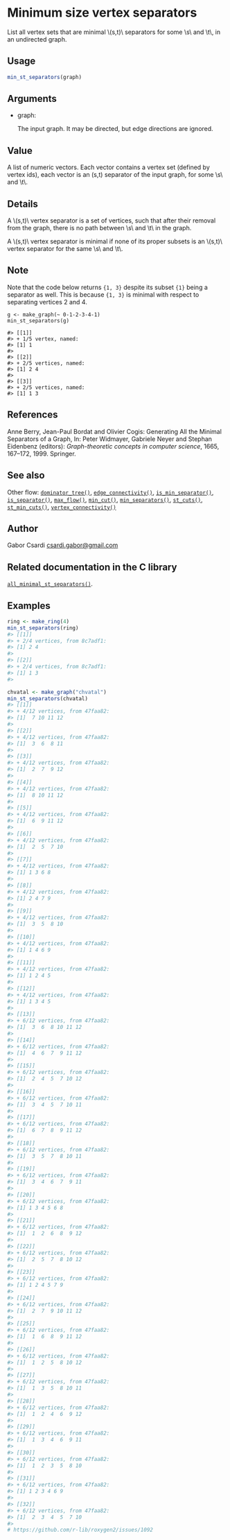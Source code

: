 # Minimum size vertex separators

List all vertex sets that are minimal \\(s,t)\\ separators for some
\\s\\ and \\t\\, in an undirected graph.

## Usage

``` r
min_st_separators(graph)
```

## Arguments

- graph:

  The input graph. It may be directed, but edge directions are ignored.

## Value

A list of numeric vectors. Each vector contains a vertex set (defined by
vertex ids), each vector is an (s,t) separator of the input graph, for
some \\s\\ and \\t\\.

## Details

A \\(s,t)\\ vertex separator is a set of vertices, such that after their
removal from the graph, there is no path between \\s\\ and \\t\\ in the
graph.

A \\(s,t)\\ vertex separator is minimal if none of its proper subsets is
an \\(s,t)\\ vertex separator for the same \\s\\ and \\t\\.

## Note

Note that the code below returns `{1, 3}` despite its subset `{1}` being
a separator as well. This is because `{1, 3}` is minimal with respect to
separating vertices 2 and 4.

    g <- make_graph(~ 0-1-2-3-4-1)
    min_st_separators(g)

    #> [[1]]
    #> + 1/5 vertex, named:
    #> [1] 1
    #>
    #> [[2]]
    #> + 2/5 vertices, named:
    #> [1] 2 4
    #>
    #> [[3]]
    #> + 2/5 vertices, named:
    #> [1] 1 3

## References

Anne Berry, Jean-Paul Bordat and Olivier Cogis: Generating All the
Minimal Separators of a Graph, In: Peter Widmayer, Gabriele Neyer and
Stephan Eidenbenz (editors): *Graph-theoretic concepts in computer
science*, 1665, 167–172, 1999. Springer.

## See also

Other flow:
[`dominator_tree()`](https://r.igraph.org/reference/dominator_tree.md),
[`edge_connectivity()`](https://r.igraph.org/reference/edge_connectivity.md),
[`is_min_separator()`](https://r.igraph.org/reference/is_min_separator.md),
[`is_separator()`](https://r.igraph.org/reference/is_separator.md),
[`max_flow()`](https://r.igraph.org/reference/max_flow.md),
[`min_cut()`](https://r.igraph.org/reference/min_cut.md),
[`min_separators()`](https://r.igraph.org/reference/min_separators.md),
[`st_cuts()`](https://r.igraph.org/reference/st_cuts.md),
[`st_min_cuts()`](https://r.igraph.org/reference/st_min_cuts.md),
[`vertex_connectivity()`](https://r.igraph.org/reference/vertex_connectivity.md)

## Author

Gabor Csardi <csardi.gabor@gmail.com>

## Related documentation in the C library

[`all_minimal_st_separators()`](https://igraph.org/c/html/latest/igraph-Separators.html#igraph_all_minimal_st_separators).

## Examples

``` r
ring <- make_ring(4)
min_st_separators(ring)
#> [[1]]
#> + 2/4 vertices, from 8c7adf1:
#> [1] 2 4
#> 
#> [[2]]
#> + 2/4 vertices, from 8c7adf1:
#> [1] 1 3
#> 

chvatal <- make_graph("chvatal")
min_st_separators(chvatal)
#> [[1]]
#> + 4/12 vertices, from 47faa82:
#> [1]  7 10 11 12
#> 
#> [[2]]
#> + 4/12 vertices, from 47faa82:
#> [1]  3  6  8 11
#> 
#> [[3]]
#> + 4/12 vertices, from 47faa82:
#> [1]  2  7  9 12
#> 
#> [[4]]
#> + 4/12 vertices, from 47faa82:
#> [1]  8 10 11 12
#> 
#> [[5]]
#> + 4/12 vertices, from 47faa82:
#> [1]  6  9 11 12
#> 
#> [[6]]
#> + 4/12 vertices, from 47faa82:
#> [1]  2  5  7 10
#> 
#> [[7]]
#> + 4/12 vertices, from 47faa82:
#> [1] 1 3 6 8
#> 
#> [[8]]
#> + 4/12 vertices, from 47faa82:
#> [1] 2 4 7 9
#> 
#> [[9]]
#> + 4/12 vertices, from 47faa82:
#> [1]  3  5  8 10
#> 
#> [[10]]
#> + 4/12 vertices, from 47faa82:
#> [1] 1 4 6 9
#> 
#> [[11]]
#> + 4/12 vertices, from 47faa82:
#> [1] 1 2 4 5
#> 
#> [[12]]
#> + 4/12 vertices, from 47faa82:
#> [1] 1 3 4 5
#> 
#> [[13]]
#> + 6/12 vertices, from 47faa82:
#> [1]  3  6  8 10 11 12
#> 
#> [[14]]
#> + 6/12 vertices, from 47faa82:
#> [1]  4  6  7  9 11 12
#> 
#> [[15]]
#> + 6/12 vertices, from 47faa82:
#> [1]  2  4  5  7 10 12
#> 
#> [[16]]
#> + 6/12 vertices, from 47faa82:
#> [1]  3  4  5  7 10 11
#> 
#> [[17]]
#> + 6/12 vertices, from 47faa82:
#> [1]  6  7  8  9 11 12
#> 
#> [[18]]
#> + 6/12 vertices, from 47faa82:
#> [1]  3  5  7  8 10 11
#> 
#> [[19]]
#> + 6/12 vertices, from 47faa82:
#> [1]  3  4  6  7  9 11
#> 
#> [[20]]
#> + 6/12 vertices, from 47faa82:
#> [1] 1 3 4 5 6 8
#> 
#> [[21]]
#> + 6/12 vertices, from 47faa82:
#> [1]  1  2  6  8  9 12
#> 
#> [[22]]
#> + 6/12 vertices, from 47faa82:
#> [1]  2  5  7  8 10 12
#> 
#> [[23]]
#> + 6/12 vertices, from 47faa82:
#> [1] 1 2 4 5 7 9
#> 
#> [[24]]
#> + 6/12 vertices, from 47faa82:
#> [1]  2  7  9 10 11 12
#> 
#> [[25]]
#> + 6/12 vertices, from 47faa82:
#> [1]  1  6  8  9 11 12
#> 
#> [[26]]
#> + 6/12 vertices, from 47faa82:
#> [1]  1  2  5  8 10 12
#> 
#> [[27]]
#> + 6/12 vertices, from 47faa82:
#> [1]  1  3  5  8 10 11
#> 
#> [[28]]
#> + 6/12 vertices, from 47faa82:
#> [1]  1  2  4  6  9 12
#> 
#> [[29]]
#> + 6/12 vertices, from 47faa82:
#> [1]  1  3  4  6  9 11
#> 
#> [[30]]
#> + 6/12 vertices, from 47faa82:
#> [1]  1  2  3  5  8 10
#> 
#> [[31]]
#> + 6/12 vertices, from 47faa82:
#> [1] 1 2 3 4 6 9
#> 
#> [[32]]
#> + 6/12 vertices, from 47faa82:
#> [1]  2  3  4  5  7 10
#> 
# https://github.com/r-lib/roxygen2/issues/1092
```
